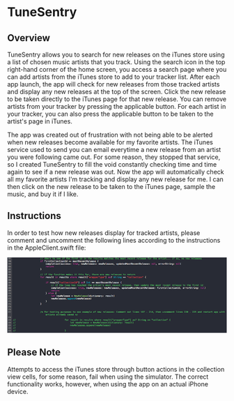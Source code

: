 # TuneSentry

## Overview

TuneSentry allows you to search for new releases on the iTunes store using a list of chosen music artists that you track. Using the search icon in the top right-hand corner of the home screen, you access a search page where you can add artists from the iTunes store to add to your tracker list. After each app launch, the app will check for new releases from those tracked artists and display any new releases at the top of the screen. Click the new release to be taken directly to the iTunes page for that new release. You can remove artists from your tracker by pressing the applicable button. For each artist in your tracker, you can also press the applicable button to be taken to the artist's page in iTunes.  

The app was created out of frustration with not being able to be alerted when new releases become available for my favorite artists. The iTunes service used to send you can email everytime a new release from an artist you were following came out. For some reason, they stopped that service, so I created TuneSentry to fill the void constantly checking time and time again to see if a new release was out. Now the app will automatically check all my favorite artists I'm tracking and display any new release for me. I can then click on the new release to be taken to the iTunes page, sample the music, and buy it if I like. 


## Instructions

In order to test how new releases display for tracked artists, please comment and uncomment the following lines according to the instructions in the AppleClient.swift file:

![alt text](Screenshots/TestingInstructions.png "TestingInstructions")



## Please Note

Attempts to access the iTunes store through button actions in the collection view cells, for some reason, fail when using the simulator. The correct functionality works, however, when using the app on an actual iPhone device.
